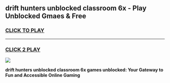 
## drift hunters unblocked classroom 6x - Play Unblocked Gmaes & Free
<h3>
<a href="https://news.freeplayer.one?title=drift_hunters_unblocked_classroom_6x&ref=16F">CLICK TO PLAY</a></h3>
<hr>

<h3>
<a href="https://news.freeplayer.one?title=drift_hunters_unblocked_classroom_6x&ref=16F">CLICK 2 PLAY</a>
  
</h3>

<a href="https://news.freeplayer.one?title=drift_hunters_unblocked_classroom_6x&ref=16F/"><img src="https://clearcache.store/games.png"></a>


**drift hunters unblocked classroom 6x games unblocked: Your Gateway to Fun and Accessible Online Gaming**
